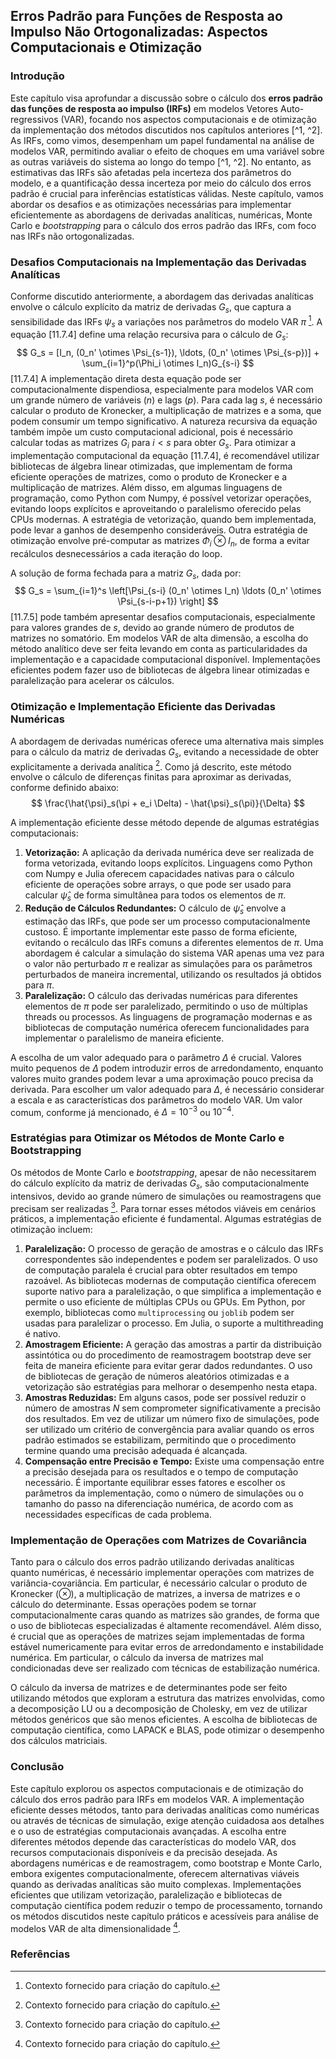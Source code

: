 ## Erros Padrão para Funções de Resposta ao Impulso Não Ortogonalizadas: Aspectos Computacionais e Otimização

### Introdução
Este capítulo visa aprofundar a discussão sobre o cálculo dos **erros padrão das funções de resposta ao impulso (IRFs)** em modelos Vetores Auto-regressivos (VAR), focando nos aspectos computacionais e de otimização da implementação dos métodos discutidos nos capítulos anteriores [^1, ^2]. As IRFs, como vimos, desempenham um papel fundamental na análise de modelos VAR, permitindo avaliar o efeito de choques em uma variável sobre as outras variáveis do sistema ao longo do tempo [^1, ^2]. No entanto, as estimativas das IRFs são afetadas pela incerteza dos parâmetros do modelo, e a quantificação dessa incerteza por meio do cálculo dos erros padrão é crucial para inferências estatísticas válidas. Neste capítulo, vamos abordar os desafios e as otimizações necessárias para implementar eficientemente as abordagens de derivadas analíticas, numéricas, Monte Carlo e *bootstrapping* para o cálculo dos erros padrão das IRFs, com foco nas IRFs não ortogonalizadas.

### Desafios Computacionais na Implementação das Derivadas Analíticas
Conforme discutido anteriormente, a abordagem das derivadas analíticas envolve o cálculo explícito da matriz de derivadas $G_s$, que captura a sensibilidade das IRFs $\psi_s$ a variações nos parâmetros do modelo VAR $\pi$ [^2]. A equação [11.7.4] define uma relação recursiva para o cálculo de $G_s$:
$$ G_s = [I_n, (0_n' \otimes \Psi_{s-1}), \ldots, (0_n' \otimes \Psi_{s-p})] + \sum_{i=1}^p(\Phi_i \otimes I_n)G_{s-i} $$
[11.7.4]
A implementação direta desta equação pode ser computacionalmente dispendiosa, especialmente para modelos VAR com um grande número de variáveis ($n$) e lags ($p$). Para cada lag $s$, é necessário calcular o produto de Kronecker, a multiplicação de matrizes e a soma, que podem consumir um tempo significativo. A natureza recursiva da equação também impõe um custo computacional adicional, pois é necessário calcular todas as matrizes $G_i$ para $i < s$ para obter $G_s$.
Para otimizar a implementação computacional da equação [11.7.4], é recomendável utilizar bibliotecas de álgebra linear otimizadas, que implementam de forma eficiente operações de matrizes, como o produto de Kronecker e a multiplicação de matrizes. Além disso, em algumas linguagens de programação, como Python com Numpy, é possível vetorizar operações, evitando loops explícitos e aproveitando o paralelismo oferecido pelas CPUs modernas. A estratégia de vetorização, quando bem implementada, pode levar a ganhos de desempenho consideráveis. Outra estratégia de otimização envolve pré-computar as matrizes $\Phi_i \otimes I_n$, de forma a evitar recálculos desnecessários a cada iteração do loop.

A solução de forma fechada para a matriz $G_s$, dada por:
$$ G_s = \sum_{i=1}^s \left[\Psi_{s-i} (0_n' \otimes I_n) \ldots (0_n' \otimes \Psi_{s-i-p+1}) \right] $$
[11.7.5]
pode também apresentar desafios computacionais, especialmente para valores grandes de $s$, devido ao grande número de produtos de matrizes no somatório. Em modelos VAR de alta dimensão, a escolha do método analítico deve ser feita levando em conta as particularidades da implementação e a capacidade computacional disponível. Implementações eficientes podem fazer uso de bibliotecas de álgebra linear otimizadas e paralelização para acelerar os cálculos.

### Otimização e Implementação Eficiente das Derivadas Numéricas
A abordagem de derivadas numéricas oferece uma alternativa mais simples para o cálculo da matriz de derivadas $G_s$, evitando a necessidade de obter explicitamente a derivada analítica [^2]. Como já descrito, este método envolve o cálculo de diferenças finitas para aproximar as derivadas, conforme definido abaixo:
$$ \frac{\hat{\psi}_s(\pi + e_i \Delta) - \hat{\psi}_s(\pi)}{\Delta} $$

A implementação eficiente desse método depende de algumas estratégias computacionais:
1.  **Vetorização:** A aplicação da derivada numérica deve ser realizada de forma vetorizada, evitando loops explícitos. Linguagens como Python com Numpy e Julia oferecem capacidades nativas para o cálculo eficiente de operações sobre arrays, o que pode ser usado para calcular $\hat{\psi}_s$ de forma simultânea para todos os elementos de $\pi$.
2.  **Redução de Cálculos Redundantes:** O cálculo de $\hat{\psi}_s$ envolve a estimação das IRFs, que pode ser um processo computacionalmente custoso. É importante implementar este passo de forma eficiente, evitando o recálculo das IRFs comuns a diferentes elementos de $\pi$. Uma abordagem é calcular a simulação do sistema VAR apenas uma vez para o valor não perturbado $\pi$ e realizar as simulações para os parâmetros perturbados de maneira incremental, utilizando os resultados já obtidos para $\pi$.
3.  **Paralelização:** O cálculo das derivadas numéricas para diferentes elementos de $\pi$ pode ser paralelizado, permitindo o uso de múltiplas threads ou processos. As linguagens de programação modernas e as bibliotecas de computação numérica oferecem funcionalidades para implementar o paralelismo de maneira eficiente.

A escolha de um valor adequado para o parâmetro $\Delta$ é crucial. Valores muito pequenos de $\Delta$ podem introduzir erros de arredondamento, enquanto valores muito grandes podem levar a uma aproximação pouco precisa da derivada. Para escolher um valor adequado para $\Delta$, é necessário considerar a escala e as características dos parâmetros do modelo VAR. Um valor comum, conforme já mencionado, é $\Delta = 10^{-3}$ ou $10^{-4}$.

### Estratégias para Otimizar os Métodos de Monte Carlo e Bootstrapping

Os métodos de Monte Carlo e *bootstrapping*, apesar de não necessitarem do cálculo explícito da matriz de derivadas $G_s$, são computacionalmente intensivos, devido ao grande número de simulações ou reamostragens que precisam ser realizadas [^2]. Para tornar esses métodos viáveis em cenários práticos, a implementação eficiente é fundamental. Algumas estratégias de otimização incluem:

1.  **Paralelização:** O processo de geração de amostras e o cálculo das IRFs correspondentes são independentes e podem ser paralelizados. O uso de computação paralela é crucial para obter resultados em tempo razoável. As bibliotecas modernas de computação científica oferecem suporte nativo para a paralelização, o que simplifica a implementação e permite o uso eficiente de múltiplas CPUs ou GPUs. Em Python, por exemplo, bibliotecas como `multiprocessing` ou `joblib` podem ser usadas para paralelizar o processo. Em Julia, o suporte a multithreading é nativo.
2. **Amostragem Eficiente:**  A geração das amostras a partir da distribuição assintótica ou do procedimento de reamostragem bootstrap deve ser feita de maneira eficiente para evitar gerar dados redundantes. O uso de bibliotecas de geração de números aleatórios otimizadas e a vetorização são estratégias para melhorar o desempenho nesta etapa.
3. **Amostras Reduzidas:** Em alguns casos, pode ser possível reduzir o número de amostras $N$ sem comprometer significativamente a precisão dos resultados.  Em vez de utilizar um número fixo de simulações, pode ser utilizado um critério de convergência para avaliar quando os erros padrão estimados se estabilizam, permitindo que o procedimento termine quando uma precisão adequada é alcançada.
4. **Compensação entre Precisão e Tempo:** Existe uma compensação entre a precisão desejada para os resultados e o tempo de computação necessário. É importante equilibrar esses fatores e escolher os parâmetros da implementação, como o número de simulações ou o tamanho do passo na diferenciação numérica, de acordo com as necessidades específicas de cada problema.

### Implementação de Operações com Matrizes de Covariância

Tanto para o cálculo dos erros padrão utilizando derivadas analíticas quanto numéricas, é necessário implementar operações com matrizes de variância-covariância. Em particular, é necessário calcular o produto de Kronecker ($\otimes$), a multiplicação de matrizes, a inversa de matrizes e o cálculo do determinante. Essas operações podem se tornar computacionalmente caras quando as matrizes são grandes, de forma que o uso de bibliotecas especializadas é altamente recomendável. Além disso, é crucial que as operações de matrizes sejam implementadas de forma estável numericamente para evitar erros de arredondamento e instabilidade numérica. Em particular, o cálculo da inversa de matrizes mal condicionadas deve ser realizado com técnicas de estabilização numérica.

O cálculo da inversa de matrizes e de determinantes pode ser feito utilizando métodos que exploram a estrutura das matrizes envolvidas, como a decomposição LU ou a decomposição de Cholesky, em vez de utilizar métodos genéricos que são menos eficientes. A escolha de bibliotecas de computação científica, como LAPACK e BLAS, pode otimizar o desempenho dos cálculos matriciais.
### Conclusão
Este capítulo explorou os aspectos computacionais e de otimização do cálculo dos erros padrão para IRFs em modelos VAR. A implementação eficiente desses métodos, tanto para derivadas analíticas como numéricas ou através de técnicas de simulação, exige atenção cuidadosa aos detalhes e o uso de estratégias computacionais avançadas. A escolha entre diferentes métodos depende das características do modelo VAR, dos recursos computacionais disponíveis e da precisão desejada. As abordagens numéricas e de reamostragem, como bootstrap e Monte Carlo, embora exigentes computacionalmente, oferecem alternativas viáveis quando as derivadas analíticas são muito complexas. Implementações eficientes que utilizam vetorização, paralelização e bibliotecas de computação científica podem reduzir o tempo de processamento, tornando os métodos discutidos neste capítulo práticos e acessíveis para análise de modelos VAR de alta dimensionalidade [^2].
### Referências
[^1]: Capítulo anterior sobre Vetores Autoregressivos (VAR).
[^2]: Contexto fornecido para criação do capítulo.
<!-- END -->
